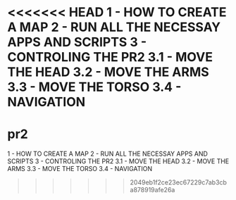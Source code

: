 <<<<<<< HEAD
1 - HOW TO CREATE A MAP
2 - RUN ALL THE NECESSAY APPS AND SCRIPTS
3 - CONTROLING THE PR2
    3.1 - MOVE THE HEAD
    3.2 - MOVE THE ARMS
    3.3 - MOVE THE TORSO
    3.4 - NAVIGATION
=======
pr2
===

1 - HOW TO CREATE A MAP
2 - RUN ALL THE NECESSAY APPS AND SCRIPTS
3 - CONTROLING THE PR2
3.1 - MOVE THE HEAD
3.2 - MOVE THE ARMS
3.3 - MOVE THE TORSO
3.4 - NAVIGATION
>>>>>>> 2049eb1f2ce23ec67229c7ab3cba878919afe26a
